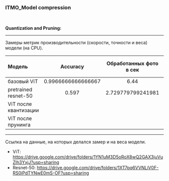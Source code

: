 ### ITMO_Model compression

$~~~~~~~~~$

__Quantization and Pruning:__


***


Замеры метрик производительности (скорости, точности и веса) модели (на CPU).


| Модель                    | Accuracy            | Обработанных фото в сек | Количество секунд | Вес модели (мегабайт) |
| :-------------------------|:-------------------:|:-----------------------:|:-----------------:|:---------------------:|    
| базовый ViT               | 0.9966666666666667  | 6.44                    | 93.157            | 327                   |
| pretrained resnet-50      | 0.597               | 2.729779799241981       | 219.797           | 98                    |
| ViT после квантизации     |                     |                         |                   |                       |
| ViT после прунинга        |                     |                         |                   |                       |



***
Ссылка на данные, на которых делался замер и на веса модели.

- ViT: https://drive.google.com/drive/folders/1YN1uM3D5oRoX8wQ2GAX3juVuZlh3YxjJ?usp=sharing
- Resnet-50: https://drive.google.com/drive/folders/1XT7pq6VVNLiV0F-RS0iPdTYNwE0mS-OF?usp=sharing 

